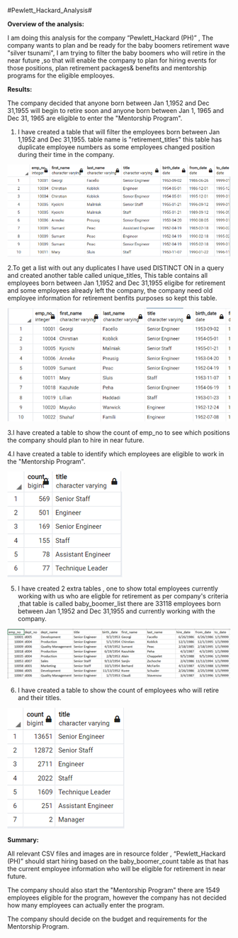 #Pewlett_Hackard_Analysis#

**Overview of the analysis:**

I am doing this analysis for the company “Pewlett_Hackard (PH)” , The company wants to plan and be ready for the baby boomers retirement wave "silver tsunami", I am trying to filter the baby boomers who will retire in the near future ,so that will enable the company to plan for hiring events for those positions, plan retirement packages& benefits and mentorship programs for the eligible emplooyes.

**Results:**

The company decided that anyone born between Jan 1,1952 and Dec 31,1955 will begin to retire soon and anyone born between Jan 1, 1965 and Dec 31, 1965 are eligible to enter the "Mentorship Program".

1. I have created a table that will filter the employees born between Jan 1,1952 and Dec 31,1955. table name is "retirement_titles" this table has duplicate employee numbers as some employees changed position during their time in the company.

![retirement_titles](resources/output1.PNG)

2.To get a list with out any duplicates I have used DISTINCT ON in a query and created another table called unique_titles, This table contains all employees born between Jan 1,1952 and Dec 31,1955 eligibe for retirement and some employees already left the company, the company need old employee information for retirement benfits purposes so kept this table.

![retirement_titles](resources/output2.PNG)

3.I have created a table to show the count of emp_no to see which positions the company should plan to hire in near future.

4.I have created a table to identify which employees are eligible to work in the "Mentorship Program".

![retirement_titles](resources/output6.PNG)

5. I have created 2 extra tables , one to show total employees currently working with us who are eligble for retirement as per company's criteria ,that table is called baby_boomer_list there are 33118 employees born between Jan 1,1952 and Dec 31,1955 and currently working with the company.

![retirement_titles](resources/output4.PNG)

6. I have created a table to show the count of employees who will retire and their titles.

![retirement_titles](resources/ouput5.PNG)

**Summary:**

All relevant CSV files and images are in resource folder , “Pewlett_Hackard (PH)” should start hiring based on the baby_boomer_count table as that has the current employee information who will be eligible for retirement in near future.

The company should also start the "Mentorship Program" there are 1549 employees eligible for the program, however the company has not decided how many employees can actually enter the program.

The company should decide on the budget and requirements for the Mentorship Program.

